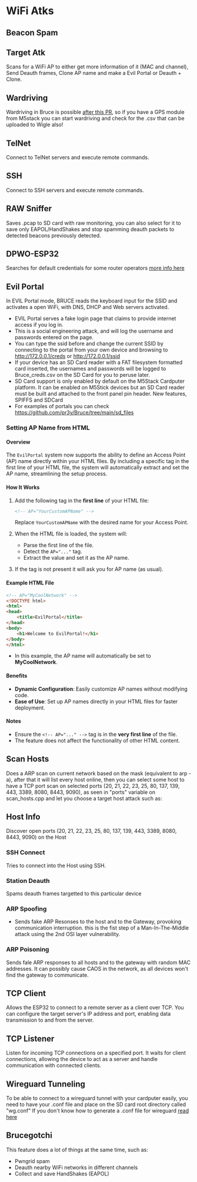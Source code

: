 # WiFi Atks

## Beacon Spam

## Target Atk
Scans for a WiFi AP to either get more information of it (MAC and channel), Send Deauth frames, Clone AP name and make a Evil Portal or Deauth + Clone.

## Wardriving
Wardriving in Bruce is possible [after this PR](https://github.com/pr3y/Bruce/pull/100), so if you have a GPS module from M5stack you can start wardriving and check for the .csv that can be uploaded to Wigle also!

## TelNet
Connect to TelNet servers and execute remote commands.

## SSH
Connect to SSH servers and execute remote commands.

## RAW Sniffer
Saves .pcap to SD card with raw monitoring, you can also select for it to save only EAPOL/HandShakes and stop spamming deauth packets to detected beacons previously detected.

## DPWO-ESP32
Searches for default credentials for some router operators [more info here](https://github.com/caioluders/DPWO)

## Evil Portal
In EVIL Portal mode, BRUCE reads the keyboard input for the SSID and activates a open WiFi, with DNS, DHCP and Web servers activated. 
* EVIL Portal serves a fake login page that claims to provide internet access if you log in.
* This is a social engineering attack, and will log the username and passwords entered on the page. 
* You can type the ssid before and change the current SSID by connecting to the portal from your own device and browsing to http://172.0.0.1/creds or http://172.0.0.1/ssid
* If your device has an SD Card reader with a FAT filesystem formatted card inserted, the usernames and passwords will be logged to Bruce_creds.csv on the SD Card for you to peruse later. 
* SD Card support is only enabled by default on the M5Stack Cardputer platform. It can be enabled on M5Stick devices but an SD Card reader must be built and attached to the front panel pin header.
New features, SPIFFS and SDCard
* For examples of portals you can check https://github.com/pr3y/Bruce/tree/main/sd_files

### **Setting AP Name from HTML**  

#### **Overview**  
The `EvilPortal` system now supports the ability to define an Access Point (AP) name directly within your HTML files. By including a specific tag in the first line of your HTML file, the system will automatically extract and set the AP name, streamlining the setup process.

#### **How It Works**  
1. Add the following tag in the **first line** of your HTML file:  
   ```html
   <!-- AP="YourCustomAPName" -->
   ```
   Replace `YourCustomAPName` with the desired name for your Access Point.  

2. When the HTML file is loaded, the system will:  
   - Parse the first line of the file.  
   - Detect the `AP="..."` tag.  
   - Extract the value and set it as the AP name.  

3. If the tag is not present it will ask you for AP name (as usual).

#### **Example HTML File**  
```html
<!-- AP="MyCoolNetwork" -->
<!DOCTYPE html>
<html>
<head>
    <title>EvilPortal</title>
</head>
<body>
    <h1>Welcome to EvilPortal!</h1>
</body>
</html>
```

- In this example, the AP name will automatically be set to **MyCoolNetwork**.

#### **Benefits**  
- **Dynamic Configuration**: Easily customize AP names without modifying code.  
- **Ease of Use**: Set up AP names directly in your HTML files for faster deployment.  

#### **Notes**  
- Ensure the `<!-- AP="..." -->` tag is in the **very first line** of the file.  
- The feature does not affect the functionality of other HTML content.

## Scan Hosts
Does a ARP scan on current network based on the mask (equivalent to arp -a), after that it will list every host online, then you can select some host to have a TCP port scan on selected ports (20, 21, 22, 23, 25, 80, 137, 139, 443, 3389, 8080, 8443, 9090), as seen in "ports" variable on scan_hosts.cpp and let you choose a target host attack such as:

## Host Info
Discover open ports (20, 21, 22, 23, 25, 80, 137, 139, 443, 3389, 8080, 8443, 9090) on the Host

### SSH Connect
Tries to connect into the Host using SSH.

### Station Deauth
Spams deauth frames targetted to this particular device

### ARP Spoofing
- Sends fake ARP Resonses to the host and to the Gateway, provoking communication interruption. this is the fist step of a Man-In-The-Middle attack using the 2nd OSI layer vulnerability.

### ARP Poisoning
Sends fale ARP responses to all hosts and to the gateway with random MAC addresses. It can possibly cause CAOS in the network, as all devices won't find the gateway to communicate.

## TCP Client
Allows the ESP32 to connect to a remote server as a client over TCP. You can configure the target server's IP address and port, enabling data transmission to and from the server.

## TCP Listener
Listen for incoming TCP connections on a specified port. It waits for client connections, allowing the device to act as a server and handle communication with connected clients.

## Wireguard Tunneling
To be able to connect to a wireguard tunnel with your cardputer easily, you need to have your .conf file and place on the SD card root directory called "wg.conf"
If you don't know how to generate a .conf file for wireguard [read here](https://www.wireguard.com/quickstart/) 

## Brucegotchi
This feature does a lot of things at the same time, such as:
- Pwngrid spam
- Deauth nearby WiFi networks in different channels
- Collect and save HandShakes (EAPOL)